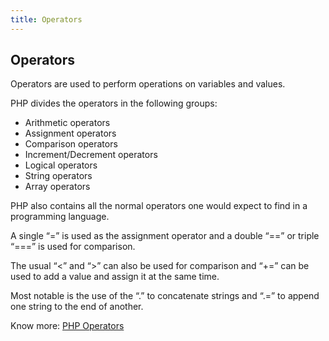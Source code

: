 ```yaml
---
title: Operators
---
```


## Operators


Operators are used to perform operations on variables and values.

PHP divides the operators in the following groups:
<ul>
  <li>Arithmetic operators</li>
  <li>Assignment operators</li>
  <li>Comparison operators</li>
  <li>Increment/Decrement operators</li>
  <li>Logical operators</li>
  <li>String operators</li>
  <li>Array operators</li>
</ul>

PHP also contains all the normal operators one would expect to find in a programming language. 

A single “=” is used as the assignment operator and a double “==” or triple “===” is used for comparison. 

The usual “<” and “>” can also be used for comparison and “+=” can be used to add a value and assign it at the same time.

Most notable is the use of the “.” to concatenate strings and “.=” to append one string to the end of another. 


Know more: [PHP Operators](https://www.w3schools.com/php/php_operators.asp)